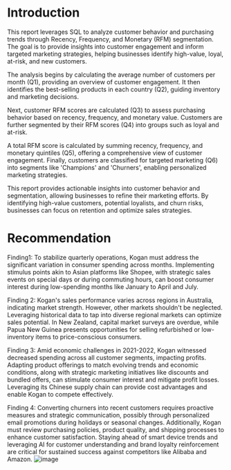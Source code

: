 # Introduction

This report leverages SQL to analyze customer behavior and purchasing trends through Recency, Frequency, and Monetary (RFM) segmentation. The goal is to provide insights into customer engagement and inform targeted marketing strategies, helping businesses identify high-value, loyal, at-risk, and new customers.

The analysis begins by calculating the average number of customers per month (Q1), providing an overview of customer engagement. It then identifies the best-selling products in each country (Q2), guiding inventory and marketing decisions.

Next, customer RFM scores are calculated (Q3) to assess purchasing behavior based on recency, frequency, and monetary value. Customers are further segmented by their RFM scores (Q4) into groups such as loyal and at-risk.

A total RFM score is calculated by summing recency, frequency, and monetary quintiles (Q5), offering a comprehensive view of customer engagement. Finally, customers are classified for targeted marketing (Q6) into segments like 'Champions' and 'Churners', enabling personalized marketing strategies.

This report provides actionable insights into customer behavior and segmentation, allowing businesses to refine their marketing efforts. By identifying high-value customers, potential loyalists, and churn risks, businesses can focus on retention and optimize sales strategies.


# Recommendation
Finding1: To stabilize quarterly operations, Kogan must address the significant variation in consumer spending across months. Implementing stimulus points akin to Asian platforms like Shopee, with strategic sales events on special days or during commuting hours, can boost consumer interest during low-spending months like January to April and July.

Finding 2: Kogan's sales performance varies across regions in Australia, indicating market strength. However, other markets shouldn't be neglected. Leveraging historical data to tap into diverse regional markets can optimize sales potential. In New Zealand, capital market surveys are overdue, while Papua New Guinea presents opportunities for selling refurbished or low-inventory items to price-conscious consumers.

Finding 3: Amid economic challenges in 2021-2022, Kogan witnessed decreased spending across all customer segments, impacting profits. Adapting product offerings to match evolving trends and economic conditions, along with strategic marketing initiatives like discounts and bundled offers, can stimulate consumer interest and mitigate profit losses. Leveraging its Chinese supply chain can provide cost advantages and enable Kogan to compete effectively.

Finding 4: Converting churners into recent customers requires proactive measures and strategic communication, possibly through personalized email promotions during holidays or seasonal changes. Additionally, Kogan must review purchasing policies, product quality, and shipping processes to enhance customer satisfaction. Staying ahead of smart device trends and leveraging AI for customer understanding and brand loyalty reinforcement are critical for sustained success against competitors like Alibaba and Amazon.
![image](https://github.com/user-attachments/assets/f744ef79-0287-46d5-b8ab-5f9d066b1953)

